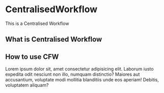 # CentralisedWorkflow

This is a Centralised Workflow

## What is Centralised Workflow

## How to use CFW
Lorem ipsum dolor sit, amet consectetur adipisicing elit. Laborum iusto expedita odit nesciunt non illo, numquam distinctio? Maiores aut accusantium, voluptate modi mollitia blanditiis unde eos aperiam! Debitis, voluptatem aliquam?
